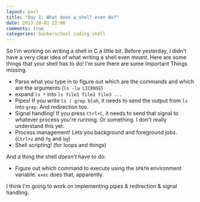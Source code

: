 ```yaml
---
layout: post
title: "Day 1: What does a shell even do?"
date: 2013-10-01 22:00
comments: true
categories: hackerschool coding shell
---
```


So I'm working on writing a shell in C a little bit. Before yesterday, I
didn't have a very clear idea of what writing a shell even *meant*. Here
are some things that your shell has to do! I'm sure there are some
Important Things missing.

* Parse what you type in to figure out which are the commands and which
  are the arguments (`ls -la LICENSE`)
* expand `ls *` into `ls file1 file2 file3 ...`
* Pipes! If you write `ls | grep blah`, it needs to send the output from
  `ls` into `grep`. And redirection too.
* Signal handling! If you press `Ctrl+C`, it needs to send that signal
  to whatever process you're running. Or something. I don't really
  understand this yet.
* Process management! Lets you background and foreground jobs. (`Ctrl+z`
  and `fg` and `bg`)
* Shell scripting! (for loops and things)

And a thing the shell *doesn't* have to do:

* Figure out which command to execute using the `$PATH` environment
  variable. `exec` does that, apparently.

I think I'm going to work on implementing pipes & redirection & signal
handling.
